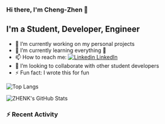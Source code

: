 ### Hi there, I'm Cheng-Zhen 👋

## I'm a Student, Developer, Engineer
- 🔭 I’m currently working on my personal projects
- 🌱 I’m currently learning everything 🤣
- 📫 How to reach me: [![Linkedin](https://i.stack.imgur.com/gVE0j.png) LinkedIn](https://www.linkedin.com/in/chengzhenyang/)
- 👯 I’m looking to collaborate with other student developers
- ⚡ Fun fact: I wrote this for fun

![Top Langs](https://github-readme-stats.vercel.app/api/top-langs/?username=scorpionknifes&layout=compact&theme=dracula&card_width=495)

![ZHENK's GitHub Stats](https://github-readme-stats.vercel.app/api?username=scorpionknifes&show_icons=true&count_private=true&hide=stars&theme=dracula)

### :zap: Recent Activity

<!--START_SECTION:activity-->
<!--END_SECTION:activity-->